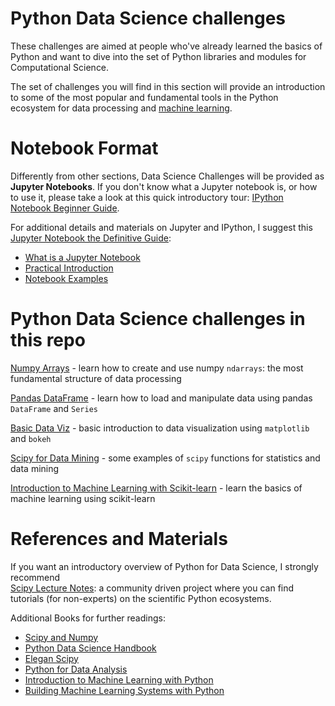 # Python Data Science challenges

These challenges are aimed at people who've already learned the basics of
Python and want to dive into the set of Python libraries and modules for Computational Science.  

The set of challenges you will find in this section will provide an introduction to some of the most
popular and fundamental tools in the Python ecosystem for data processing and 
[machine learning](http://scikit-learn.org/stable/tutorial/basic/tutorial.html). 


# Notebook Format

Differently from other sections, Data Science Challenges will be provided as **Jupyter Notebooks**.
If you don't know what a Jupyter notebook is, or how to use it, please take a look at this quick 
introductory tour: [IPython Notebook Beginner Guide](http://jupyter-notebook-beginner-guide.readthedocs.io/en/latest/index.html).

For additional details and materials on Jupyter and IPython, I suggest this 
[Jupyter Notebook the Definitive Guide](https://www.datacamp.com/community/tutorials/tutorial-jupyter-notebook):

- [What is a Jupyter Notebook](https://www.datacamp.com/community/tutorials/tutorial-jupyter-notebook#WhatIs)
- [Practical Introduction](https://www.datacamp.com/community/tutorials/tutorial-jupyter-notebook##UseJupyter)
- [Notebook Examples](https://www.datacamp.com/community/tutorials/tutorial-jupyter-notebook##NotebookExamples)


# Python Data Science challenges in this repo

[Numpy Arrays](numpy_arrays.ipynb)  - learn how to create and use numpy `ndarrays`: the most fundamental structure of data processing

[Pandas DataFrame](pandas_dataframe.ipynb) - learn how to load and manipulate data using pandas `DataFrame` and `Series`

[Basic Data Viz](data_visualisation.ipynb) - basic introduction to data visualization using `matplotlib` and `bokeh`

[Scipy for Data Mining](scipy_datamining.ipynb) - some examples of `scipy` functions for statistics and data mining

[Introduction to Machine Learning with Scikit-learn](scikit-learn_machine-learning.ipynb) - learn the basics of machine learning using scikit-learn

# References and Materials

If you want an introductory overview of Python for Data Science, I strongly recommend  
[Scipy Lecture Notes](http://www.scipy-lectures.org): a community driven project where you can find
tutorials (for non-experts) on the scientific Python ecosystems.

Additional Books for further readings:

- [Scipy and Numpy](http://shop.oreilly.com/product/0636920020219.do)
- [Python Data Science Handbook](http://shop.oreilly.com/product/0636920034919.do)
- [Elegan Scipy](http://shop.oreilly.com/product/0636920038481.do)
- [Python for Data Analysis](http://shop.oreilly.com/product/0636920023784.do)
- [Introduction to Machine Learning with Python](http://shop.oreilly.com/product/0636920030515.do)
- [Building Machine Learning Systems with Python](https://www.packtpub.com/big-data-and-business-intelligence/building-machine-learning-systems-python)
